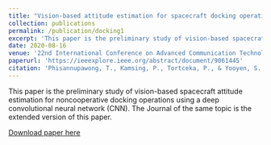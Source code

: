 ```yaml
---
title: "Vision-based attitude estimation for spacecraft docking operation through deep learning algorithm"
collection: publications
permalink: /publication/docking1
excerpt: 'This paper is the preliminary study of vision-based spacecraft attitude estimation for noncooperative docking operations using a deep convolutional neural network (CNN).'
date: 2020-08-16
venue: '22nd International Conference on Advanced Communication Technology (ICACT 2020)'
paperurl: 'https://ieeexplore.ieee.org/abstract/document/9061445'
citation: 'Phisannupawong, T., Kamsing, P., Tortceka, P., & Yooyen, S. (2020). Vision-based attitude estimation for spacecraft docking operation through deep learning algorithm. 2020 22nd International Conference on Advanced Communication Technology (ICACT). https://doi.org/10.23919/icact48636.2020.9061445'
---
```

This paper is the preliminary study of vision-based spacecraft attitude estimation for noncooperative docking operations using a deep convolutional neural network (CNN). The Journal of the same topic is the extended version of this paper.

[Download paper here](https://ieeexplore.ieee.org/abstract/document/9061445)